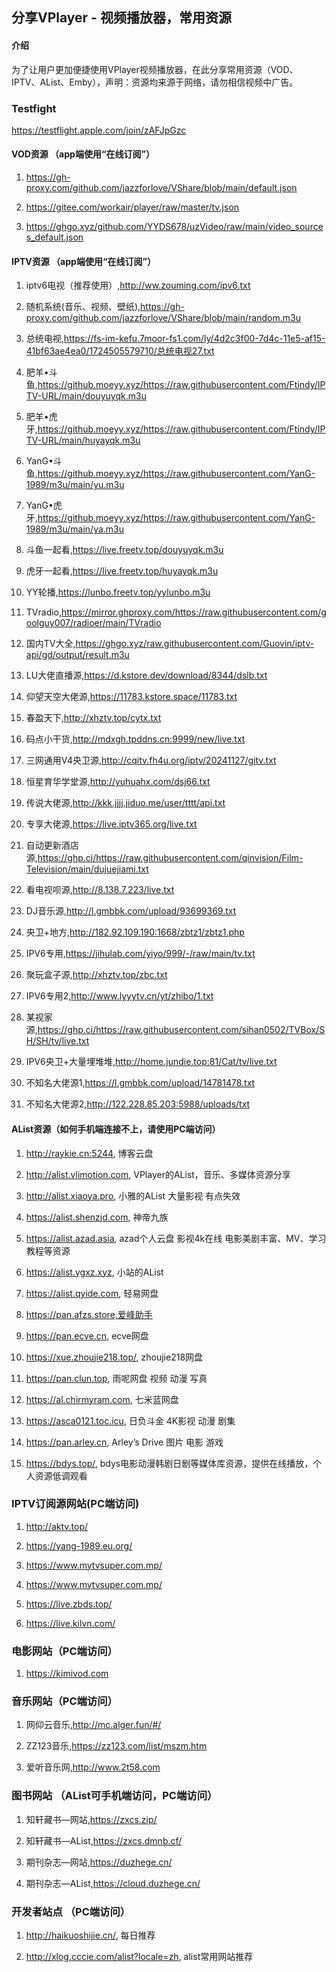 ## 分享VPlayer - 视频播放器，常用资源

#### 介绍
为了让用户更加便捷使用VPlayer视频播放器，在此分享常用资源（VOD、IPTV、AList、Emby），声明：资源均来源于网络，请勿相信视频中广告。

### Testfight
https://testflight.apple.com/join/zAFJpGzc

#### VOD资源 （app端使用“在线订阅”）

1.  https://gh-proxy.com/github.com/jazzforlove/VShare/blob/main/default.json

2.  https://gitee.com/workair/player/raw/master/tv.json

3.  https://ghgo.xyz/github.com/YYDS678/uzVideo/raw/main/video_sources_default.json

#### IPTV资源 （app端使用“在线订阅”）

1.  iptv6电视（推荐使用）,http://ww.zouming.com/ipv6.txt

2.  随机系统(音乐、视频、壁纸),https://gh-proxy.com/github.com/jazzforlove/VShare/blob/main/random.m3u

3.  总统电视,https://fs-im-kefu.7moor-fs1.com/ly/4d2c3f00-7d4c-11e5-af15-41bf63ae4ea0/1724505579710/总统电视27.txt

4.  肥羊•斗鱼,https://github.moeyy.xyz/https://raw.githubusercontent.com/Ftindy/IPTV-URL/main/douyuyqk.m3u

5.  肥羊•虎牙,https://github.moeyy.xyz/https://raw.githubusercontent.com/Ftindy/IPTV-URL/main/huyayqk.m3u

6.  YanG•斗鱼,https://github.moeyy.xyz/https://raw.githubusercontent.com/YanG-1989/m3u/main/yu.m3u

7.  YanG•虎牙,https://github.moeyy.xyz/https://raw.githubusercontent.com/YanG-1989/m3u/main/ya.m3u

8.  斗鱼一起看,https://live.freetv.top/douyuyqk.m3u

9.  虎牙一起看,https://live.freetv.top/huyayqk.m3u

10.  YY轮播,https://lunbo.freetv.top/yylunbo.m3u

11. TVradio,https://mirror.ghproxy.com/https://raw.githubusercontent.com/goolguy007/radioer/main/TVradio

12. 国内TV大全,https://ghgo.xyz/raw.githubusercontent.com/Guovin/iptv-api/gd/output/result.m3u

13. LU大佬直播源,https://d.kstore.dev/download/8344/dslb.txt

14. 仰望天空大佬源,https://11783.kstore.space/11783.txt

15. 春盈天下,http://xhztv.top/cytx.txt

16. 码点小干货,http://mdxgh.tpddns.cn:9999/new/live.txt

17. 三网通用V4央卫源,http://cqitv.fh4u.org/iptv/20241127/gitv.txt

18. 恒星育华学堂源,http://yuhuahx.com/dsj66.txt

19. 传说大佬源,http://kkk.jjjj.jiduo.me/user/tttt/api.txt

20. 专享大佬源,https://live.iptv365.org/live.txt

21. 自动更新酒店源,https://ghp.ci/https://raw.githubusercontent.com/qinvision/Film-Television/main/dujuejiami.txt

22. 看电视呗源,http://8.138.7.223/live.txt

23. DJ音乐源,http://l.gmbbk.com/upload/93699369.txt

24. 央卫+地方,http://182.92.109.190:1668/zbtz1/zbtz1.php

25. IPV6专用,https://jihulab.com/yiyo/999/-/raw/main/tv.txt

26. 聚玩盒子源,http://xhztv.top/zbc.txt

27. IPV6专用2,http://www.lyyytv.cn/yt/zhibo/1.txt

28. 某视家源,https://ghp.ci/https://raw.githubusercontent.com/sihan0502/TVBox/SH/SH/tv/live.txt

29. IPV6央卫+大量埋堆堆,http://home.jundie.top:81/Cat/tv/live.txt

30. 不知名大佬源1,https://l.gmbbk.com/upload/14781478.txt

31. 不知名大佬源2,http://122.228.85.203:5988/uploads/txt


#### AList资源（如何手机端连接不上，请使用PC端访问）
1. http://raykie.cn:5244, 博客云盘

2. http://alist.vlimotion.com, VPlayer的AList，音乐、多媒体资源分享

3. http://alist.xiaoya.pro, 小雅的AList 大量影视 有点失效

4. https://alist.shenzjd.com, 神帝九族

5. https://alist.azad.asia, azad个人云盘 影视4k在线 电影美剧丰富、MV、学习教程等资源

6. https://alist.ygxz.xyz, 小站的AList

7. https://alist.qyide.com, 轻易网盘

8. https://pan.afzs.store,爱峰助手

9. https://pan.ecve.cn, ecve网盘

10. https://xue.zhoujie218.top/, zhoujie218网盘

11. https://pan.clun.top, 雨呢网盘 视频 动漫 写真

12. https://al.chirmyram.com, 七米蓝网盘

13. https://asca0121.toc.icu, 日负斗金 4K影视 动漫 剧集

14. https://pan.arley.cn, Arley’s Drive 图片 电影 游戏

15. https://bdys.top/, bdys电影动漫韩剧日剧等媒体库资源，提供在线播放，个人资源低调观看

### IPTV订阅源网站(PC端访问)

1.  http://aktv.top/

2.  https://yang-1989.eu.org/

3.  https://www.mytvsuper.com.mp/

4.  https://www.mytvsuper.com.mp/

5.  https://live.zbds.top/

6.  https://live.kilvn.com/

### 电影网站（PC端访问）

1.  https://kimivod.com

### 音乐网站（PC端访问）

1.  网仰云音乐,http://mc.alger.fun/#/

2.  ZZ123音乐,https://zz123.com/list/mszm.htm

3.  爱听音乐网,http://www.2t58.com

### 图书网站 （AList可手机端访问，PC端访问）

1.  知轩藏书—网站,https://zxcs.zip/

2.  知轩藏书—AList,https://zxcs.dmnb.cf/

3.  期刊杂志—网站,https://duzhege.cn/

4.  期刊杂志—AList,https://cloud.duzhege.cn/

### 开发者站点 （PC端访问）

1.  http://haikuoshijie.cn/, 每日推荐

2.  http://xlog.cccie.com/alist?locale=zh, alist常用网站推荐
